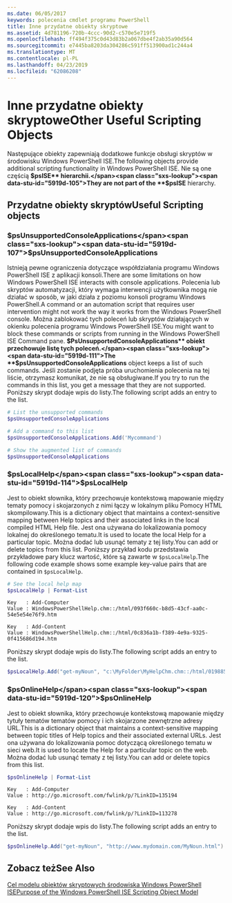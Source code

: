 ```yaml
---
ms.date: 06/05/2017
keywords: polecenia cmdlet programu PowerShell
title: Inne przydatne obiekty skryptowe
ms.assetid: 4d781196-720b-4ccc-90d2-c570e5e719f5
ms.openlocfilehash: ff494f375c0d43d83b2a067dbe4f2ab35a90d564
ms.sourcegitcommit: e7445ba8203da304286c591ff513900ad1c244a4
ms.translationtype: MT
ms.contentlocale: pl-PL
ms.lasthandoff: 04/23/2019
ms.locfileid: "62086208"
---
```

# <a name="other-useful-scripting-objects"></a><span data-ttu-id="5919d-103">Inne przydatne obiekty skryptowe</span><span class="sxs-lookup"><span data-stu-id="5919d-103">Other Useful Scripting Objects</span></span>

<span data-ttu-id="5919d-104">Następujące obiekty zapewniają dodatkowe funkcje obsługi skryptów w środowisku Windows PowerShell ISE.</span><span class="sxs-lookup"><span data-stu-id="5919d-104">The following objects provide additional scripting functionality in Windows PowerShell ISE.</span></span> <span data-ttu-id="5919d-105">Nie są one częścią **$psISE** hierarchii.</span><span class="sxs-lookup"><span data-stu-id="5919d-105">They are not part of the **$psISE** hierarchy.</span></span>

## <a name="useful-scripting-objects"></a><span data-ttu-id="5919d-106">Przydatne obiekty skryptów</span><span class="sxs-lookup"><span data-stu-id="5919d-106">Useful Scripting objects</span></span>

### <a name="psunsupportedconsoleapplications"></a><span data-ttu-id="5919d-107">$psUnsupportedConsoleApplications</span><span class="sxs-lookup"><span data-stu-id="5919d-107">$psUnsupportedConsoleApplications</span></span>

<span data-ttu-id="5919d-108">Istnieją pewne ograniczenia dotyczące współdziałania programu Windows PowerShell ISE z aplikacji konsoli.</span><span class="sxs-lookup"><span data-stu-id="5919d-108">There are some limitations on how Windows PowerShell ISE interacts with console applications.</span></span> <span data-ttu-id="5919d-109">Polecenia lub skryptów automatyzacji, który wymaga interwencji użytkownika mogą nie działać w sposób, w jaki działa z poziomu konsoli programu Windows PowerShell.</span><span class="sxs-lookup"><span data-stu-id="5919d-109">A command or an automation script that requires user intervention might not work the way it works from the Windows PowerShell console.</span></span> <span data-ttu-id="5919d-110">Można zablokować tych poleceń lub skryptów działających w okienku polecenia programu Windows PowerShell ISE.</span><span class="sxs-lookup"><span data-stu-id="5919d-110">You might want to block these commands or scripts from running in the Windows PowerShell ISE Command pane.</span></span> <span data-ttu-id="5919d-111">**$PsUnsupportedConsoleApplications** obiekt przechowuje listę tych poleceń.</span><span class="sxs-lookup"><span data-stu-id="5919d-111">The **$psUnsupportedConsoleApplications** object keeps a list of such commands.</span></span> <span data-ttu-id="5919d-112">Jeśli zostanie podjęta próba uruchomienia polecenia na tej liście, otrzymasz komunikat, że nie są obsługiwane.</span><span class="sxs-lookup"><span data-stu-id="5919d-112">If you try to run the commands in this list, you get a message that they are not supported.</span></span> <span data-ttu-id="5919d-113">Poniższy skrypt dodaje wpis do listy.</span><span class="sxs-lookup"><span data-stu-id="5919d-113">The following script adds an entry to the list.</span></span>

```powershell
# List the unsupported commands
$psUnsupportedConsoleApplications

# Add a command to this list
$psUnsupportedConsoleApplications.Add('Mycommand')

# Show the augmented list of commands
$psUnsupportedConsoleApplications
```

### <a name="pslocalhelp"></a><span data-ttu-id="5919d-114">$psLocalHelp</span><span class="sxs-lookup"><span data-stu-id="5919d-114">$psLocalHelp</span></span>

<span data-ttu-id="5919d-115">Jest to obiekt słownika, który przechowuje kontekstową mapowanie między tematy pomocy i skojarzonych z nimi łączy w lokalnym pliku Pomocy HTML skompilowany.</span><span class="sxs-lookup"><span data-stu-id="5919d-115">This is a dictionary object that maintains a context-sensitive mapping between Help topics and their associated links in the local compiled HTML Help file.</span></span> <span data-ttu-id="5919d-116">Jest ona używana do lokalizowania pomocy lokalnej do określonego tematu.</span><span class="sxs-lookup"><span data-stu-id="5919d-116">It is used to locate the local Help for a particular topic.</span></span> <span data-ttu-id="5919d-117">Można dodać lub usunąć tematy z tej listy.</span><span class="sxs-lookup"><span data-stu-id="5919d-117">You can add or delete topics from this list.</span></span> <span data-ttu-id="5919d-118">Poniższy przykład kodu przedstawia przykładowe pary klucz wartość, które są zawarte w `$psLocalHelp`.</span><span class="sxs-lookup"><span data-stu-id="5919d-118">The following code example shows some example key-value pairs that are contained in `$psLocalHelp`.</span></span>

```powershell
# See the local help map
$psLocalHelp | Format-List
```

```output
Key   : Add-Computer
Value : WindowsPowerShellHelp.chm::/html/093f660c-b8d5-43cf-aa0c-54e5e54e76f9.htm

Key   : Add-Content
Value : WindowsPowerShellHelp.chm::/html/0c836a1b-f389-4e9a-9325-0f415686d194.htm
```

<span data-ttu-id="5919d-119">Poniższy skrypt dodaje wpis do listy.</span><span class="sxs-lookup"><span data-stu-id="5919d-119">The following script adds an entry to the list.</span></span>

```powershell
$psLocalHelp.Add("get-myNoun", "c:\MyFolder\MyHelpChm.chm::/html/0198854a-1298-57ae-aa0c-87b5e5a84712.htm")
```

### <a name="psonlinehelp"></a><span data-ttu-id="5919d-120">$psOnlineHelp</span><span class="sxs-lookup"><span data-stu-id="5919d-120">$psOnlineHelp</span></span>

<span data-ttu-id="5919d-121">Jest to obiekt słownika, który przechowuje kontekstową mapowanie między tytuły tematów tematów pomocy i ich skojarzone zewnętrzne adresy URL.</span><span class="sxs-lookup"><span data-stu-id="5919d-121">This is a dictionary object that maintains a context-sensitive mapping between topic titles of Help topics and their associated external URLs.</span></span> <span data-ttu-id="5919d-122">Jest ona używana do lokalizowania pomoc dotyczącą określonego tematu w sieci web.</span><span class="sxs-lookup"><span data-stu-id="5919d-122">It is used to locate the Help for a particular topic on the web.</span></span> <span data-ttu-id="5919d-123">Można dodać lub usunąć tematy z tej listy.</span><span class="sxs-lookup"><span data-stu-id="5919d-123">You can add or delete topics from this list.</span></span>

```powershell
$psOnlineHelp | Format-List
```

```output
Key   : Add-Computer
Value : http://go.microsoft.com/fwlink/p/?LinkID=135194

Key   : Add-Content
Value : http://go.microsoft.com/fwlink/p/?LinkID=113278
```

<span data-ttu-id="5919d-124">Poniższy skrypt dodaje wpis do listy.</span><span class="sxs-lookup"><span data-stu-id="5919d-124">The following script adds an entry to the list.</span></span>

```powershell
$psOnlineHelp.Add("get-myNoun", "http://www.mydomain.com/MyNoun.html")
```

## <a name="see-also"></a><span data-ttu-id="5919d-125">Zobacz też</span><span class="sxs-lookup"><span data-stu-id="5919d-125">See Also</span></span>

[<span data-ttu-id="5919d-126">Cel modelu obiektów skryptowych środowiska Windows PowerShell ISE</span><span class="sxs-lookup"><span data-stu-id="5919d-126">Purpose of the Windows PowerShell ISE Scripting Object Model</span></span>](../components/ise/object-model/Purpose-of-the-Windows-PowerShell-ISE-Scripting-Object-Model.md)